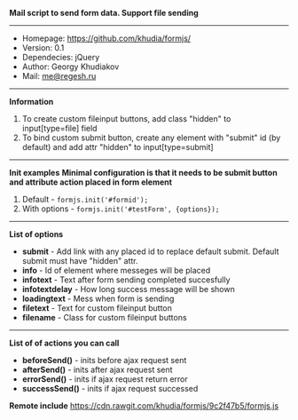 **Mail script to send form data. Support file sending**

----------

 - Homepage: https://github.com/khudia/formjs/ 
 - Version:  0.1
 - Dependecies:  jQuery
 - Author: Georgy Khudiakov
 - Mail: me@regesh.ru

----------

**Information**

 1. To create custom fileinput buttons, add class "hidden" to
    input[type=file] field 
 2. To bind custom submit button, create any
    element with "submit" id (by default) and add attr "hidden" to
  input[type=submit]

----------
**Init examples**
**Minimal configuration is that it needs to be submit button and attribute action placed in form element**
 1. Default
		  - `formjs.init('#formid');`
 2. With options
		 - `formjs.init('#testForm', {options});` 
      

----------
**List of options**

 - **submit** - Add link with any placed id to replace default submit. Default submit must have "hidden" attr.
 - **info** - Id of element where messeges will be placed
 - **infotext** - Text after form sending completed succesfully
 - **infotextdelay** - How long success message will be shown
 - **loadingtext** - Mess when form is sending
 - **filetext** - Text for custom fileinput button
 - **filename** - Class for custom fileinput buttons
 
 ----------
**List of of actions you can call**
 - **beforeSend()** - inits before ajax request sent
 - **afterSend()** - inits after ajax request sent
 - **errorSend()** - inits if ajax request return error
 - **successSend()** - inits if ajax request successed
 
 **Remote include**
 https://cdn.rawgit.com/khudia/formjs/9c2f47b5/formjs.js
